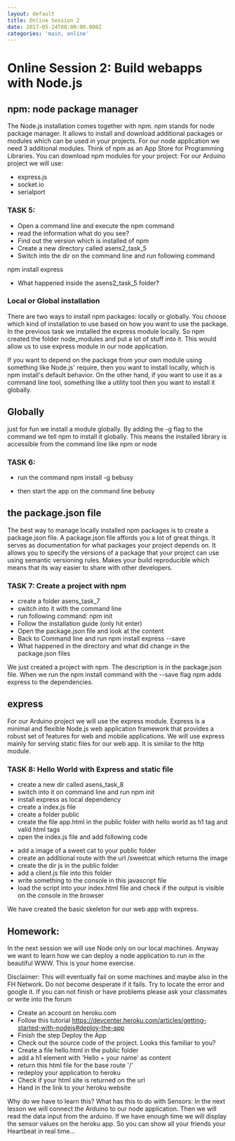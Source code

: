 ```yaml
---
layout: default
title: Online Session 2
date: 2017-05-24T08:00:00.000Z
categories: 'main, online'
---
```


# Online Session 2: Build webapps with Node.js

## npm: node package manager

The Node.js installation comes together with npm. npm stands for node package manager. It allows to install and download additional packages or modules which can be used in your projects. For our node application we need 3 additional modules. Think of npm as an App Store for Programming Libraries. You can download npm modules for your project: For our Arduino project we will use:

- express.js
- socket.io
- serialport

### TASK 5:

- Open a command line and execute the npm command
- read the information what do you see?
- Find out the version which is installed of npm
- Create a new directory called asens2_task_5
- Switch into the dir on the command line and run following command

npm install express

- What happened inside the asens2_task_5 folder?

### Local or Global installation

There are two ways to install npm packages: locally or globally. You choose which kind of installation to use based on how you want to use the package. In the previous task we installed the express module locally. So npm created the folder node_modules and put a lot of stuff into it. This would allow us to use express module in our node application.

If you want to depend on the package from your own module using something like Node.js' require, then you want to install locally, which is npm install's default behavior. On the other hand, if you want to use it as a command line tool, something like a utility tool then you want to install it globally.

## Globally

just for fun we install a module globally. By adding the -g flag to the command we tell npm to install it globally. This means the installed library is accessible from the command line like npm or node

### TASK 6:

- run the command npm install -g bebusy

- then start the app on the command line bebusy

## the package.json file

The best way to manage locally installed npm packages is to create a package.json file. A package.json file affords you a lot of great things. It serves as documentation for what packages your project depends on. It allows you to specify the versions of a package that your project can use using semantic versioning rules. Makes your build reproducible which means that its way easier to share with other developers.

### TASK 7: Create a project with npm

- create a folder asens_task_7
- switch into it with the command line
- run following command: npm init
- Follow the installation guide (only hit enter)
- Open the package.json file and look at the content
- Back to Command line and run npm install express --save
- What happened in the directory and what did change in the package.json files

We just created a project with npm. The description is in the package.json file. When we run the npm install command with the --save flag npm adds express to the dependencies.

## express

For our Arduino project we will use the express module. Express is a minimal and flexible Node.js web application framework that provides a robust set of features for web and mobile applications. We will use express mainly for serving static files for our web app. It is similar to the http module.

### TASK 8: Hello World with Express and static file

- create a new dir called asens_task_8
- switch into it on command line and run npm init
- install express as local dependency
- create a index.js file
- create a folder public
- create the file app.html in the public folder with hello world as h1 tag and valid html tags
- open the index.js file and add following code

<script src="https://gist.github.com/chrisgradl/1f6bd821a711ec80a46f1802e318f14e.js"></script>

- add a image of a sweet cat to your public folder
- create an additional route with the url /sweetcat which returns the image
- create the dir js in the public folder
- add a client.js file into this folder
- write something to the console in this javascript file
- load the script into your index.html file and check if the output is visible on the console in the browser


We have created the basic skeleton for our web app with express.  


## Homework:

In the next session we will use Node only on our local machines. Anyway we want to learn how we can deploy a node application to run in the beautiful WWW. This is your home exercise.

Disclaimer: This will eventually fail on some machines and maybe also in the FH Network. Do not become desperate if it fails. Try to locate the error and google it. If you can not finish or have problems please ask your classmates or write into the forum

- Create an account on heroku.com
- Follow this tutorial https://devcenter.heroku.com/articles/getting-started-with-nodejs#deploy-the-app
- Finish the step Deploy the App
- Check out the source code of the project. Looks this familiar to you?
- Create a file hello.html in the public folder
- add a h1 element with 'Hello + your name' as content
- return this html file for the base route '/'
- redeploy your application to heroku
- Check if your html site is returned on the url
- Hand in the link to your heroku website

Why do we have to learn this? What has this to do with Sensors:
In the next lesson we will connect the Arduino to our node application. Then we will read the data input from the arduino. If we have enough time we will display the sensor values on the heroku app. So you can show all your friends your Heartbeat in real time...  
